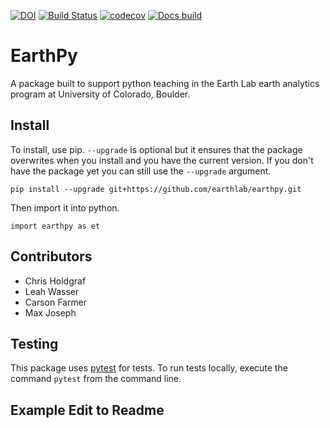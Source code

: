 [![DOI](https://zenodo.org/badge/122149160.svg)](https://zenodo.org/badge/latestdoi/122149160)
[![Build Status](https://travis-ci.org/earthlab/earthpy.svg?branch=master)](https://travis-ci.org/earthlab/earthpy)
[![codecov](https://codecov.io/gh/earthlab/earthpy/branch/master/graph/badge.svg)](https://codecov.io/gh/earthlab/earthpy)
[![Docs build](https://readthedocs.org/projects/earthpy/badge/?version=latest)](https://earthpy.readthedocs.io/en/latest/?badge=latest)

# EarthPy

A package built to support python teaching in the Earth Lab earth analytics program
at University of Colorado, Boulder.

## Install

To install, use pip. `--upgrade` is optional but it ensures that the package overwrites
when you install and you have the current version. If you don't have the package
yet you can still use the `--upgrade` argument.

`pip install --upgrade git+https://github.com/earthlab/earthpy.git`

Then import it into python.

`import earthpy as et`


## Contributors

- Chris Holdgraf
- Leah Wasser
- Carson Farmer
- Max Joseph

## Testing

This package uses [pytest](https://pytest.org/) for tests.
To run tests locally, execute the command `pytest` from the command line.


## Example Edit to Readme
